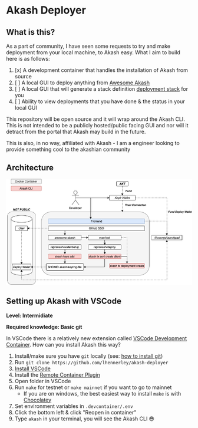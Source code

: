 # Akash Deployer

## What is this?

As a part of community, I have seen some requests to try and make deployment from your local machine, to Akash easy. What I aim to build here is as follows:

1. [x] A development container that handles the installation of Akash from source
2. [ ] A local GUI to deploy anything from [Awesome Akash](https://github.com/ovrclk/awesome-akash)
3. [ ] A local GUI that will generate a stack definition [deployment stack](https://docs.akash.network/documentation/sdl) for you
4. [ ] Ability to view deployments that you have done & the status in your local GUI

This repository will be open source and it will wrap around the Akash CLI. This is not intended to be a publicly hosted/public facing GUI and nor will it detract from the portal that Akash may build in the future.

This is also, in no way, affiliated with Akash - I am a engineer looking to provide something cool to the akashian community

## Architecture

![alt text](architecture.png)

## Setting up Akash with VSCode

**Level: Intermidiate**

**Required knowledge: Basic git**

In VSCode there is a relatively new extension called [VSCode Development Container](https://code.visualstudio.com/docs/remote/containers). How can you install Akash this way?

1. Install/make sure you have `git` locally (see: [how to install git](https://github.com/git-guides/install-git))
2. Run `git clone https://github.com/lhennerley/akash-deployer`
3. [Install VSCode](https://code.visualstudio.com/)
4. Install the [Remote Container Plugin](https://marketplace.visualstudio.com/items?itemName=ms-vscode-remote.remote-containers)
5. Open folder in VSCode
6. Run `make` for testnet or `make mainnet` if you want to go to mainnet
   - If you are on windows, the best easiest way to install `make` is with [Chocolatey](https://chocolatey.org/install)
7. Set environment variables in `.devcontainer/.env`
8. Click the bottom left & click "Reopen in container"
9. Type `akash` in your terminal, you will see the Akash CLI 😎

